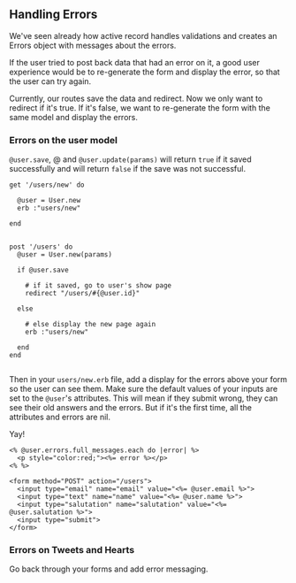 ## Handling Errors

We've seen already how active record handles validations and creates an Errors object with messages about the errors.

If the user tried to post back data that had an error on it, a good user experience would be to re-generate the form and display the error, so that the user can try again.

Currently, our routes save the data and redirect.  Now we only want to redirect if it's true.  If it's false, we want to re-generate the form with the same model and display the errors.

### Errors on the user model

`@user.save`, @ and `@user.update(params)` will return `true` if it saved successfully and will return `false` if the save was not successful.

```
get '/users/new' do
  
  @user = User.new
  erb :"users/new"

end


post '/users' do
  @user = User.new(params)
  
  if @user.save

    # if it saved, go to user's show page
    redirect "/users/#{@user.id}"
  
  else

    # else display the new page again
    erb :"users/new"
  
  end
end


```

Then in your `users/new.erb` file, add a display for the errors above your form so the user can see them.  Make sure the default values of your inputs are set to the `@user`'s attributes.  This will mean if they submit wrong, they can see their old answers and the errors.  But if it's the first time, all the attributes and errors are nil.  

Yay!

```
<% @user.errors.full_messages.each do |error| %>
  <p style="color:red;"><%= error %></p>
<% %>

<form method="POST" action="/users">
  <input type="email" name="email" value="<%= @user.email %>">
  <input type="text" name="name" value="<%= @user.name %>">
  <input type="salutation" name="salutation" value="<%= @user.salutation %>">
  <input type="submit">
</form>

```


### Errors on Tweets and Hearts
Go back through your forms and add error messaging.